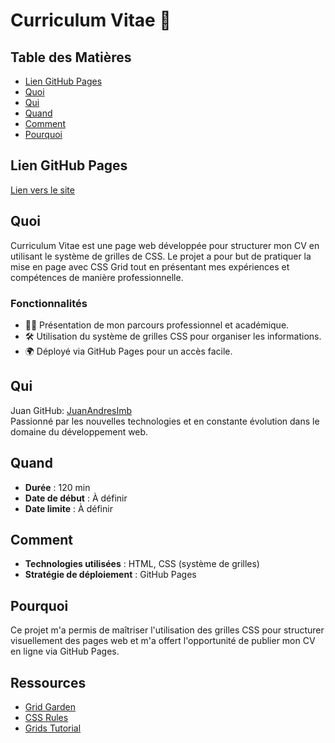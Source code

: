 # Curriculum Vitae 💼

## Table des Matières

- [Lien GitHub Pages](#lien-github-pages)
- [Quoi](#quoi)
- [Qui](#qui)
- [Quand](#quand)
- [Comment](#comment)
- [Pourquoi](#pourquoi)

## Lien GitHub Pages

[Lien vers le site](https://juanandresimb.github.io/my_CV/) 

## Quoi

Curriculum Vitae est une page web développée pour structurer mon CV en utilisant le système de grilles de CSS. Le projet a pour but de pratiquer la mise en page avec CSS Grid tout en présentant mes expériences et compétences de manière professionnelle.

### Fonctionnalités

- 🧑‍💼 Présentation de mon parcours professionnel et académique.
- 🛠️ Utilisation du système de grilles CSS pour organiser les informations.
- 🌍 Déployé via GitHub Pages pour un accès facile.

## Qui

Juan GitHub: [JuanAndresImb](https://github.com/JuanAndresImb)  
Passionné par les nouvelles technologies et en constante évolution dans le domaine du développement web.

## Quand

- **Durée** : 120 min
- **Date de début** : À définir
- **Date limite** : À définir

## Comment

- **Technologies utilisées** : HTML, CSS (système de grilles)
- **Stratégie de déploiement** : GitHub Pages

## Pourquoi

Ce projet m'a permis de maîtriser l'utilisation des grilles CSS pour structurer visuellement des pages web et m'a offert l'opportunité de publier mon CV en ligne via GitHub Pages.

## Ressources

- [Grid Garden](https://cssgridgarden.com/)
- [CSS Rules](https://developer.mozilla.org/fr/docs/Web/CSS)
- [Grids Tutorial](https://css-tricks.com/snippets/css/complete-guide-grid/)

